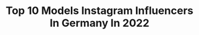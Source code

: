 ---
title: Top 10 Models Instagram Influencers In Germany In 2022
description: >-
  Find top models Instagram influencers in Germany in 2022. Most popular hashtags: #shooting #berlin #streetstyle #love.
platform: Instagram
hits: 2497
text_top: Identify the most popular Instagram influencers on inBeat.
text_bottom: inBeat aggregates 2497 Instagram influencers like this in Germany for you to pitch.
profiles:
  - username: "christian.ulmen"
    fullname: >-
      Christian Ulmen
    bio: >-
      Model
    location: "Germany"
    followers: 120483
    engagement: 545
    commentsToLikes: 0.027013
    id: ck0w4a6wlxk4q0i1900qn2blj
    verified: true
    hashtags: "#fanlove, #neuestaffel, #drehenwir2020, #abi95"
  - username: "xhayleyfoster"
    fullname: >-
      Hayley Foster
    bio: >-
      unapologetic JAG models NYC 📍 Natural models LA MiLK models LONDON Modelwerk GERMANY 💃🏽 dancer BUFFALO ->NYC
    location: "Germany"
    followers: 34375
    engagement: 717
    commentsToLikes: 0.089960
    id: ck0ttf1gi2fn60i19p1c9zsvg
    verified: false
    hashtags: "#hotforharris"
  - username: "menina.woitalla"
    fullname: >-
      🔆M e n i n a  W o i t a l l a
    bio: >-
      professional model / actress ♡ based in berlin | ffm mwoitalla@gmx.de
    location: "Germany"
    followers: 75254
    engagement: 696
    commentsToLikes: 0.099335
    id: ckf5m4epes7fd0j23kryvy7yo
    verified: false
    hashtags: "#fashionshooting, #taifunfashion, #fashionphotography, #bruenette"
  - username: "missjoleelove"
    fullname: >-
      Jolee Love
    bio: >-
      Model 📸 @bully_bubba2020 Berlin 🇩🇪 Germany Autogrammkarten
    location: "Germany"
    followers: 52632
    engagement: 602
    commentsToLikes: 0.057243
    id: ck5bvd2chjf080i11gj9020al
    verified: false
    hashtags: "#feelsexyeveryday, #beyourself, #hairstyle, #barcelona"
  - username: "tim_rasch"
    fullname: >-
      TIM RASCH
    bio: >-
      📍Germany •model •actor •TV-Personality •TikTok (1.Mio) - timrasch •YouTube - Tim Rasch @vcom.thepeopleagency → tim@thepeopleagency.net
    location: "Germany"
    followers: 355105
    engagement: 568
    commentsToLikes: 0.062449
    id: ck8w3f8ir7j7a0j78f79jsvop
    verified: true
    hashtags: "#timisshow, #raschprotect, #fashionblogger, #timrasch"
  - username: "sina.caro"
    fullname: >-
      Sina Carolin ❤
    bio: >-
      NRW📍near Recklinghausen Fitness/ Swimming/ Gridgirl/ Motorsport/ Model 2nd Acc: @sina.caro_swim
    location: "Germany"
    followers: 7388
    engagement: 1248
    commentsToLikes: 0.109426
    id: ckap3vvyl4pvr0i788pfvbp2z
    verified: false
    hashtags: "#blondhairgirl, #hobby, #photooftheday, #model"
  - username: "pati_rose_"
    fullname: >-
      Pati Rose
    bio: >-
      Curvy model, Height 180 cm, 124/90/118 📍Germany Tik Tok: pati_rose_ for chat and more pic´s check:
    location: "Germany"
    followers: 192074
    engagement: 1065
    commentsToLikes: 0.029743
    id: ckap7muh5koa20i78uese671i
    verified: false
    hashtags: "#dirndlbeauties, #curvyreal, #curvesarebeautiful, #curvylove"
  - username: "eduardscheafer"
    fullname: >-
      Eduard Schäfer Yousef Yaglo
    bio: >-
      🇹🇳🇹🇷🇰🇿.1.9.20.M+E ❤ 📍Sousse 🌴Tunis 💼Manager: 🎥YouTube 🏈Wide Receiver/Center Ks📍FFM/Kassel 🤳TikTok:@ eduardschaefer 👻:eduard.fb 📸Fotograf:Koch:Model
    location: "Germany"
    followers: 49432
    engagement: 634
    commentsToLikes: 0.084071
    id: ck6tjpdjl35x50j712h6mqmks
    verified: false
    hashtags: "#sousse, #sonnenschein, #eduardscheaferarmy, #etoiledusahel"
  - username: "amelie_lammers"
    fullname: >-
      ᗩᗰEᒪIE 🖤
    bio: >-
      actress 🎬 : „Fünf Freunde 5“ 13yrs TikTok:amelie_lam ACCOUNT OWNED AND RUN BY MOM @ba_ro_la Model 📍from Germany Tennisplayer 🎾 Represented by agency
    location: "Germany"
    followers: 64598
    engagement: 568
    commentsToLikes: 0.090186
    id: ck134wf4vyioe0i194hrg5wdm
    verified: false
    hashtags: "#sonyportraits, #closeupportrait, #portraitureinspirations, #dream"
  - username: "anike.official"
    fullname: >-
      ANIKE EKINA
    bio: >-
      MUSIC | MODEL | ACTRESS | LIFESTYLE ◾️ MY SHOP @anikedesigns ◾️ LOVE TO INFINITY @gurujoshproject ◾️ BOOKING management@anikeekina.com
    location: "Germany"
    followers: 900690
    engagement: 890
    commentsToLikes: 0.023072
    id: ck0w6k8it8yt70i19sczuwbo3
    verified: false
    hashtags: "#dialy, #djane, #ta, #producergirl"
---